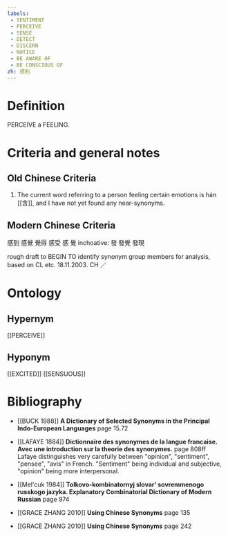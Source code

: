 ```yaml
---
labels: 
 - SENTIMENT
 - PERCEIVE
 - SENSE
 - DETECT
 - DISCERN
 - NOTICE
 - BE AWARE OF
 - BE CONSCIOUS OF
zh: 感到
---
```


# Definition
PERCEIVE a FEELING.
# Criteria and general notes
## Old Chinese Criteria
1. The current word referring to a person feeling certain emotions is hán [[含]], and I have not yet found any near-synonyms.
## Modern Chinese Criteria
感到
感覺
覺得
感受
感
覺
inchoative:
發
發覺
發現

rough draft to BEGIN TO identify synonym group members for analysis, based on CL etc. 18.11.2003. CH ／
# Ontology

## Hypernym
[[PERCEIVE]]
## Hyponym
[[EXCITED]]
[[SENSUOUS]]
# Bibliography
- [[BUCK 1988]]
**A Dictionary of Selected Synonyms in the Principal Indo-European Languages** page 15.72

- [[LAFAYE 1884]]
**Dictionnaire des synonymes de la langue francaise. Avec une introduction sur la theorie des synonymes.** page 808ff
Lafaye distinguishes very carefully between "opinion", "sentiment", "pensee", "avis" in French.  "Sentiment" being individual and subjective, "opinion" being more interpersonal.
- [[Mel'cuk 1984]]
**Tolkovo-kombinatornyj slovar' sovremmenogo russkogo jazyka. Explanatory Combinatorial Dictionary of Modern Russian** page 974

- [[GRACE ZHANG 2010]]
**Using Chinese Synonyms** page 135

- [[GRACE ZHANG 2010]]
**Using Chinese Synonyms** page 242
